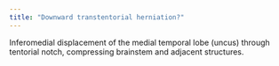 ```yaml
---
title: "Downward transtentorial herniation?"
---
```

Inferomedial displacement of the medial temporal lobe (uncus) through tentorial notch, compressing brainstem and adjacent structures.

